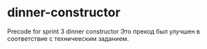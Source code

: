 # dinner-constructor
Precode for sprint 3 dinner constructor
Это прекод был улучшен в соответствие с техничееским заданием.